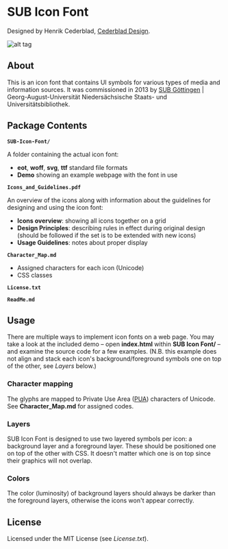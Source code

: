 # SUB Icon Font

Designed by Henrik Cederblad, [Cederblad Design](http://cederbladdesign.com).

![alt tag](https://raw.github.com/subugoe/sub-iconfont/master/Workfiles/_misc/SUB_Icon_Font_Splash_v1.png)

## About

This is an icon font that contains UI symbols for various types of media and information sources. It was commissioned in 2013 by [SUB Göttingen](http://www.sub.uni-goettingen.de) | Georg-August-Universität
Niedersächsische Staats- und Universitätsbibliothek.

## Package Contents

**`SUB-Icon-Font/`**

A folder containing the actual icon font:

- **eot**, **woff**, **svg**, **ttf** standard file formats
- **Demo** showing an example webpage with the font in use

**`Icons_and_Guidelines.pdf`**

An overview of the icons along with information about the guidelines for designing and using the icon font:

- **Icons overview**: showing all icons together on a grid
- **Design Principles**: describing rules in effect during original design (should be followed if the set is to be extended with new icons)
- **Usage Guidelines**: notes about proper display

**`Character_Map.md`**

- Assigned characters for each icon (Unicode)
- CSS classes

**`License.txt`**

**`ReadMe.md`**


## Usage

There are multiple ways to implement icon fonts on a web page. You may take a look at the included demo – open **index.html** within **SUB Icon Font/** – and examine the source code for a few examples. (N.B. this example does not align and stack each icon's background/foreground symbols one on top of the other, see *Layers* below.)

### Character mapping

The glyphs are mapped to Private Use Area ([PUA](http://en.wikipedia.org/wiki/Private_Use_Area)) characters of Unicode. See **Character_Map.md** for assigned codes.

### Layers

SUB Icon Font is designed to use two layered symbols per icon: a background layer and a foreground layer. These should be positioned one on top of the other with CSS. It doesn't matter which one is on top since their graphics will not overlap.

### Colors

The color (luminosity) of background layers should always be darker than the foreground layers, otherwise the icons won't appear correctly.

## License

Licensed under the MIT License (see *License.txt*).